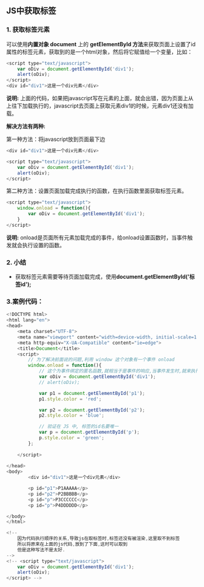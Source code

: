 ## JS中获取标签

### 1. 获取标签元素

可以使用**内置对象 document** 上的 **getElementById 方法**来获取页面上设置了id属性的标签元素，获取到的是一个html对象，然后将它赋值给一个变量，比如：

```js
<script type="text/javascript">
    var oDiv = document.getElementById('div1');
    alert(oDiv);
</script>
<div id="div1">这是一个div元素</div>
```

**说明:**
上面的代码，如果把javascript写在元素的上面，就会出错，因为页面上从上往下加载执行的，javascript去页面上获取元素div1的时候，元素div1还没有加载。

**解决方法有两种:**

第一种方法：将javascript放到页面最下边

```js
<div id="div1">这是一个div元素</div>

<script type="text/javascript">
    var oDiv = document.getElementById('div1');
    alert(oDiv);
</script>
```

第二种方法：设置页面加载完成执行的函数，在执行函数里面获取标签元素。

```js
<script type="text/javascript">
    window.onload = function(){
        var oDiv = document.getElementById('div1');
    }
</script>
```

**说明:**
onload是页面所有元素加载完成的事件，给onload设置函数时，当事件触发就会执行设置的函数。

### 2. 小结

- 获取标签元素需要等待页面加载完成，使用**document.getElementById('标签id');**

### 3.案例代码：

```js
<!DOCTYPE html>
<html lang="en">
<head>
    <meta charset="UTF-8">
    <meta name="viewport" content="width=device-width, initial-scale=1.0">
    <meta http-equiv="X-UA-Compatible" content="ie=edge">
    <title>Document</title>
    <script>
        // 为了解决前面说的问题,利用 window 这个对象有一个事件 onload
        window.onload = function(){
            // 这个为事件绑定的匿名函数,就相当于是事件的响应,当事件发生时,就来执行这个匿名函数
            var oDiv = document.getElementById('div1');
            // alert(oDiv);

            var p1 = document.getElementById('p1');
            p1.style.color = 'red';

            var p2 = document.getElementById('p2');
            p2.style.color = 'blue';

            // 验证在 JS 中, 标签的id名要唯一
            var p = document.getElementById('p');
            p.style.color = 'green';
        };
    
    </script>
    
</head>
<body>
        <div id="div1">这是一个div元素</div>

        <p id="p1">P1AAAAA</p>
        <p id="p2">P2BBBBB</p>
        <p id="p">P3CCCCCC</p>
        <p id="p">P4DDDDDD</p>

</body>
</html>

<!-- 
    因为代码执行顺序的关系,导致js在取标签时,标签还没有被渲染,这里取不到标签
    所以将原来在上面的js代码,放到了下面,这时可以取到
    但是这种写法不是太好.
-->
<!-- <script type="text/javascript">
    var oDiv = document.getElementById('div1');
    alert(oDiv);
</script> -->
```

